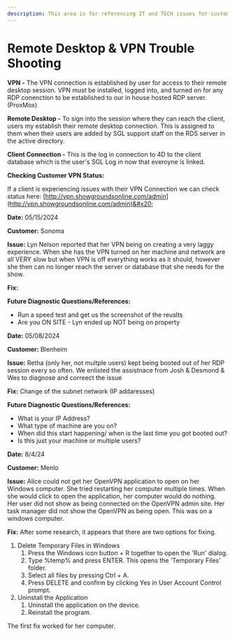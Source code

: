 ```yaml
---
description: This area is for referencing IT and TECH issues for customers for reference
---
```


# Remote Desktop & VPN Trouble Shooting

**VPN -** The VPN connection is established by user for access to their remote desktop session. VPN must be installed, logged into, and turned on for any RDP conenction to be established to our in house hosted RDP server. (ProxMox)&#x20;

**Remote Desktop -** To sign into the session where they can reach the client, users my establish their remote desktop connection. This is assigned to them when their users are added by SGL support staff on the RDS server in the active directory.&#x20;

**Client Connection -** This is the log in connection to 4D to the client database which is the user's SGL Log in now that everoyne is linked.&#x20;

**Checking Customer VPN Status:**&#x20;

If a client is experiencing issues with their VPN Connection we can check status here:  [http://vpn.showgroundsonline.com/admin](http://vpn.showgroundsonline.com/admin)&#x20;

**Date:** 05/15/2024

**Customer:** Sonoma&#x20;

**Issue:** Lyn Nelson reported that her VPN being on creating a very laggy experience. When she has the VPN turned on her machine and network are all VERY slow but when VPN is off everything works as it should, however she then can no longer reach the server or database that she needs for the show.&#x20;

**Fix:**

**Future Diagnostic Questions/References:**&#x20;

* Run a speed test and get us the screenshot of the reuslts&#x20;
* Are you ON SITE - Lyn ended up NOT being on property

**Date:** 05/08/2024

**Customer:** Blenheim&#x20;

**Issue:** Retha (only her, not multple users) kept being booted out of her RDP session every so often. We enlisted the assistnace from Josh & Desmond & Wes to diagnose and correect the issue&#x20;

**Fix:** Change of the subnet network (IP addaresses)

**Future Diagnostic Questions/References:**&#x20;

* What is your IP Address?
* What type of machine are you on?&#x20;
* When did this start happening/ when is the last time you got booted out?&#x20;
* Is this just your machine or multiple users?



**Date:** 8/4/24

**Customer:** Menlo

**Issue:** Alice could not get her OpenVPN application to open on her Windows computer. She tried restarting her computer multiple times. When she would click to open the application, her computer would do nothing. Her user did not show as being connected on the OpenVPN admin site. Her task manager did not show the OpenVPN as being open. This was on a windows computer.&#x20;

**Fix:** After some research, it appears that there are two options for fixing.&#x20;

1. Delete Temporary Files in Windows
   1. Press the Windows icon button + R together to open the 'Run' dialog.&#x20;
   2. Type %temp% and press ENTER. This opens the 'Temporary Files' folder.&#x20;
   3. Select all files by pressing Ctrl + A.&#x20;
   4. Press DELETE and confirm by clicking Yes in User Account Control prompt.&#x20;
2. Uninstall the Application
   1. Uninstall the application on the device.&#x20;
   2. Reinstall the program.&#x20;

The first fix worked for her computer.&#x20;

